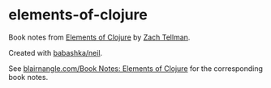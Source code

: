 # elements-of-clojure

Book notes from [Elements of Clojure](https://elementsofclojure.com/) by [Zach Tellman](https://ideolalia.com/).

Created with [babashka/neil](https://github.com/babashka/neil).

See [blairnangle.com/Book Notes: Elements of Clojure](https://blairnangle.com/blog/elements-of-clojure) for the
corresponding book notes.
